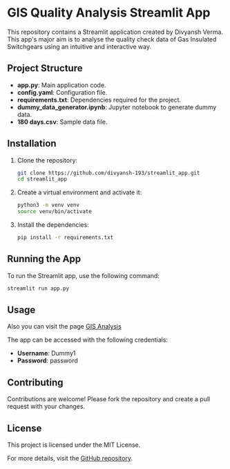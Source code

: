 # GIS Quality Analysis Streamlit App

This repository contains a Streamlit application created by Divyansh Verma. This app's major aim is to analyse the quality check data of Gas Insulated Switchgears using an intuitive and interactive way.

## Project Structure

- **app.py**: Main application code.
- **config.yaml**: Configuration file.
- **requirements.txt**: Dependencies required for the project.
- **dummy_data_generator.ipynb**: Jupyter notebook to generate dummy data.
- **180 days.csv**: Sample data file.

## Installation

1. Clone the repository:
   ```bash
   git clone https://github.com/divyansh-193/streamlit_app.git
   cd streamlit_app
   ```
2. Create a virtual environment and activate it:
   ```bash
   python3 -m venv venv
   source venv/bin/activate
   ```
3. Install the dependencies:
   ```bash
   pip install -r requirements.txt
   ```

## Running the App

To run the Streamlit app, use the following command:
```bash
streamlit run app.py
```

## Usage
Also you can visit the page [GIS Analysis](https://gis-analysis.streamlit.app/)

The app can be accessed with the following credentials:
- **Username**: Dummy1
- **Password**: password

## Contributing

Contributions are welcome! Please fork the repository and create a pull request with your changes.

## License

This project is licensed under the MIT License.

For more details, visit the [GitHub repository](https://github.com/divyansh-193/streamlit_app/).
